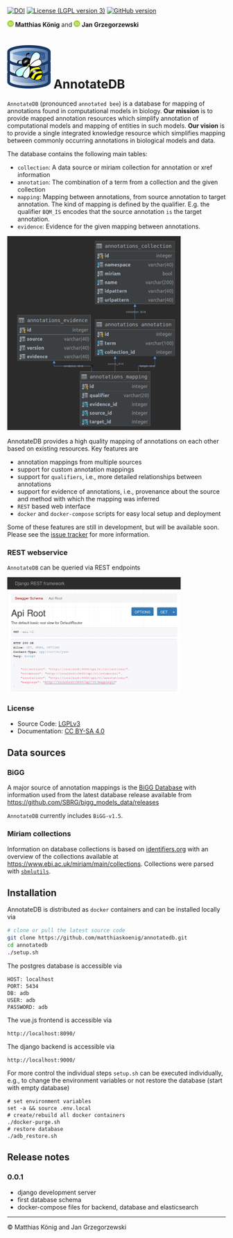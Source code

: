 [![DOI](https://zenodo.org/badge/191741174.svg)](https://zenodo.org/badge/latestdoi/191741174)
[![License (LGPL version 3)](https://img.shields.io/badge/license-LGPLv3.0-blue.svg?style=flat-square)](http://opensource.org/licenses/LGPL-3.0)
[![GitHub version](https://badge.fury.io/gh/matthiaskoenig%2Fannotatedb.svg)](https://badge.fury.io/gh/matthiaskoenig%2Fannotatedb)

<b><a href="https://orcid.org/0000-0003-1725-179X" title="https://orcid.org/0000-0003-1725-179X"><img src="./docs/images/orcid.png" height="15" width="15"/></a> Matthias König</b>
and
<b><a href="https://orcid.org/0000-0002-4588-4925" title="0000-0002-4588-4925"><img src="./docs/images/orcid.png" height="15"/></a> Jan Grzegorzewski</b>

<h1><img alt="AnnotateDB logo" src="./docs/images/annotatedb_logo.png" height="100" /> AnnotateDB</h1>

`AnnotateDB` (pronounced `annotated bee`) is a database for mapping of annotations found in computational models in biology.
**Our mission** is to provide mapped annotation resources which simplify annotation of computational models and mapping of entities in such models.
**Our vision** is to provide a single integrated knowledge resource which simplifies mapping between commonly occurring 
annotations in biological models and data.


The database contains the following main tables:
- `collection`: A data source or miriam collection for annotation or xref information
- `annotation`: The combination of a term from a collection and the given collection
- `mapping`: Mapping between annotations, from source annotation to target annotation. The kind of mapping is defined by the qualifier. E.g. the qualifier `BQM_IS` encodes that the source annotation `is` the target annotation.
- `evidence`: Evidence for the given mapping between annotations.

<img alt="Database schema" src="./docs/images/schema_v0.0.1.png" width="400"/>

AnnotateDB provides a high quality mapping of annotations on each other based on existing resources. 
Key features are
- annotation mappings from multiple sources
- support for custom annotation mappings
- support for `qualifiers`, i.e., more detailed relationships between annotations
- support for evidence of annotations, i.e., provenance about the source and method with which the
mapping was inferred
- `REST` based web interface
- `docker` and `docker-compose` scripts for easy local setup and deployment 

Some of these features are still in development, but will be available soon.
Please see the [issue tracker](https://github.com/matthiaskoenig/annotatedb) for more information.

### REST webservice
`AnnotateDB` can be queried via REST endpoints

<img alt="AnnotateDB logo" src="./docs/images/rest.png" width="400" />


### License
* Source Code: [LGPLv3](http://opensource.org/licenses/LGPL-3.0)
* Documentation: [CC BY-SA 4.0](http://creativecommons.org/licenses/by-sa/4.0/)

## Data sources

### BiGG
A major source of annotation mappings is the [BiGG Database](http://bigg.ucsd.edu/)
with information used from the latest database release available from
https://github.com/SBRG/bigg_models_data/releases 

`AnnotateDB` currently includes `BiGG-v1.5`.


### Miriam collections
Information on database collections is based on [identifiers.org](http://identifiers.org/collection) with 
an overview of the collections available at https://www.ebi.ac.uk/miriam/main/collections.
Collections were parsed with [`sbmlutils`](https://github.com/matthiaskoenig/sbmlutils).

## Installation
AnnotateDB is distributed as `docker` containers and can be installed locally via 

```bash
# clone or pull the latest source code
git clone https://github.com/matthiaskoenig/annotatedb.git
cd annotatedb
./setup.sh
```
The postgres database is accessible via
```
HOST: localhost
PORT: 5434
DB: adb
USER: adb
PASSWORD: adb
```
The vue.js frontend is accessible via
```
http://localhost:8090/
```
The django backend is accessible via
```
http://localhost:9000/
```

For more control the individual steps `setup.sh` can be executed individually, e.g.,
to change the environment variables or not restore the database (start with empty database) 
```
# set environment variables
set -a && source .env.local 
# create/rebuild all docker containers
./docker-purge.sh
# restore database
./adb_restore.sh
```

## Release notes
### 0.0.1
* django development server
* first database schema
* docker-compose files for backend, database and elasticsearch


---
&copy; Matthias König and Jan Grzegorzewski